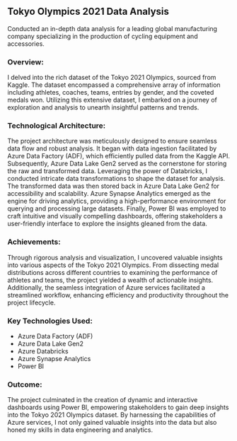 ## Tokyo Olympics 2021 Data Analysis
Conducted an in-depth data analysis for a leading global manufacturing company specializing in the production of cycling equipment and accessories.

### Overview:

I delved into the rich dataset of the Tokyo 2021 Olympics, sourced from Kaggle. The dataset encompassed a comprehensive array of information including athletes, coaches, teams, entries by gender, and the coveted medals won. Utilizing this extensive dataset, I embarked on a journey of exploration and analysis to unearth insightful patterns and trends.

### Technological Architecture:

The project architecture was meticulously designed to ensure seamless data flow and robust analysis. It began with data ingestion facilitated by Azure Data Factory (ADF), which efficiently pulled data from the Kaggle API. Subsequently, Azure Data Lake Gen2 served as the cornerstone for storing the raw and transformed data. Leveraging the power of Databricks, I conducted intricate data transformations to shape the dataset for analysis. The transformed data was then stored back in Azure Data Lake Gen2 for accessibility and scalability. Azure Synapse Analytics emerged as the engine for driving analytics, providing a high-performance environment for querying and processing large datasets. Finally, Power BI was employed to craft intuitive and visually compelling dashboards, offering stakeholders a user-friendly interface to explore the insights gleaned from the data.


### Achievements:

Through rigorous analysis and visualization, I uncovered valuable insights into various aspects of the Tokyo 2021 Olympics. From dissecting medal distributions across different countries to examining the performance of athletes and teams, the project yielded a wealth of actionable insights. Additionally, the seamless integration of Azure services facilitated a streamlined workflow, enhancing efficiency and productivity throughout the project lifecycle.

### Key Technologies Used:

- Azure Data Factory (ADF)
- Azure Data Lake Gen2
- Azure Databricks
- Azure Synapse Analytics
- Power BI


### Outcome:

The project culminated in the creation of dynamic and interactive dashboards using Power BI, empowering stakeholders to gain deep insights into the Tokyo 2021 Olympics dataset. By harnessing the capabilities of Azure services, I not only gained valuable insights into the data but also honed my skills in data engineering and analytics.



